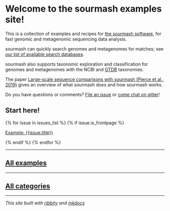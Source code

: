 # Welcome to the sourmash examples site!

This is a collection of examples and recipes for [the sourmash
software](https://sourmash.readthedocs.io/), for fast genomic and
metagenomic sequencing data analysis.

sourmash can quickly search genomes and metagenomes for matches; see
[our list of available search
databases](https://sourmash.readthedocs.io/en/latest/databases.html).

sourmash also supports taxonomic exploration and classification
for genomes and metagenomes with the NCBI and
[GTDB](https://gtdb.ecogenomic.org/) taxonomies.

The paper [Large-scale sequence comparisons with sourmash (Pierce et
al., 2019)](https://f1000research.com/articles/8-1006) gives an
overview of what sourmash does and how sourmash works.

Do you have questions or comments? [File an
issue](https://github.com/sourmash-bio/sourmash/issues) or [come chat
on gitter](https://gitter.im/sourmash-bio/community)!

## Start here!

{% for issue in issues_list %}
{% if issue.is_frontpage %}

[Example: {{issue.title}}]({{issue.output_filename}})

{% endif %}
{% endfor %}

---

## [All examples](examples.md)

---

## [All categories](labels.md)

---

*This site built with [ribbity](https://ctb.github.io/ribbity-docs/) and [mkdocs](https://www.mkdocs.org/)*
